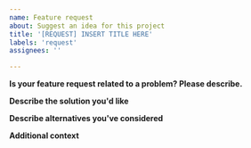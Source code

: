 ```yaml
---
name: Feature request
about: Suggest an idea for this project
title: '[REQUEST] INSERT TITLE HERE'
labels: 'request'
assignees: ''

---
```


<!-- Insert the appropriate text after each tag, or remove the sections that are not relevant for your case -->

**Is your feature request related to a problem? Please describe.**
<!-- A clear and concise description of what the problem is. Ex. I'm always frustrated when [...] -->

**Describe the solution you'd like**
<!-- A clear and concise description of what you want to happen. -->

**Describe alternatives you've considered**
<!-- If applicable, please add a clear and concise description of any alternative solutions or features you've considered. -->

**Additional context**
<!-- Add any other context or screenshots about the feature request here. -->
